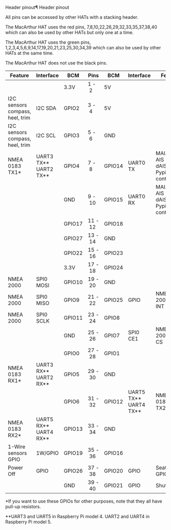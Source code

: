 Header pinout¶
Header pinout

All pins can be accessed by other HATs with a stacking header.

The MacArthur HAT uses the red pins, 7,8,10,22,26,29,32,33,35,37,38,40 which can also be used by other HATs but only one at a time.

The MacArthur HAT uses the green pins, 1,2,3,4,5,6,9,14,17,19,20,21,23,25,30,34,39 which can also be used by other HATs at the same time.

The MacArthur HAT does not use the black pins.

| Feature                            | Interface                    | BCM    | Pins    | BCM    | Interface                    | Feature                                       |
| ---------------------------------- | ---------------------------- | ------ | ------- | ------ | ---------------------------- | --------------------------------------------- |
|                                    |                              | 3.3V   | 1 - 2   | 5V     |                              |                                               |
| I2C sensors<br>compass, heel, trim | I2C SDA                      | GPIO2  | 3 - 4   | 5V     |                              |                                               |
| I2C sensors<br>compass, heel, trim | I2C SCL                      | GPIO3  | 5 - 6   | GND    |                              |                                               |
| NMEA 0183<br>TX1\*                 | UART3 TX\*\*<br>UART2 TX\*\* | GPIO4  | 7 - 8   | GPIO14 | UART0 TX                     | MAIANA AIS<br>dAISy HAT<br>Pypilot controller |
|                                    |                              | GND    | 9 - 10  | GPIO15 | UART0 RX                     | MAIANA AIS<br>dAISy HAT<br>Pypilot controller |
|                                    |                              | GPIO17 | 11 - 12 | GPIO18 |                              |                                               |
|                                    |                              | GPIO27 | 13 - 14 | GND    |                              |                                               |
|                                    |                              | GPIO22 | 15 - 16 | GPIO23 |                              |                                               |
|                                    |                              | 3.3V   | 17 - 18 | GPIO24 |                              |                                               |
| NMEA 2000                          | SPI0<br>MOSI                 | GPIO10 | 19 - 20 | GND    |                              |                                               |
| NMEA 2000                          | SPI0<br>MISO                 | GPIO9  | 21 - 22 | GPIO25 | GPIO                         | NMEA 2000<br>INT                              |
| NMEA 2000                          | SPI0<br>SCLK                 | GPIO11 | 23 - 24 | GPIO8  |                              |                                               |
|                                    |                              | GND    | 25 - 26 | GPIO7  | SPI0<br>CE1                  | NMEA 2000<br>CS                               |
|                                    |                              | GPIO0  | 27 - 28 | GPIO1  |                              |                                               |
| NMEA 0183<br>RX1\*                 | UART3 RX\*\*<br>UART2 RX\*\* | GPIO5  | 29 - 30 | GND    |                              |                                               |
|                                    |                              | GPIO6  | 31 - 32 | GPIO12 | UART5 TX\*\*<br>UART4 TX\*\* | NMEA 0183<br>TX2\*                            |
| NMEA 0183<br>RX2\*                 | UART5 RX\*\*<br>UART4 RX\*\* | GPIO13 | 33 - 34 | GND    |                              |                                               |
| 1-Wire sensors<br>GPIO             | 1W/GPIO                      | GPIO19 | 35 - 36 | GPIO16 |                              |                                               |
| Power Off                          | GPIO                         | GPIO26 | 37 - 38 | GPIO20 | GPIO                         | Seatalk1 RX<br>GPIO                           |
|                                    |                              | GND    | 39 - 40 | GPIO21 | GPIO                         | Shutdown                                      |
*If you want to use these GPIOs for other purposes, note that they all have pull-up resistors.

**UART3 and UART5 in Raspberry Pi model 4. UART2 and UART4 in Raspberry Pi model 5.

